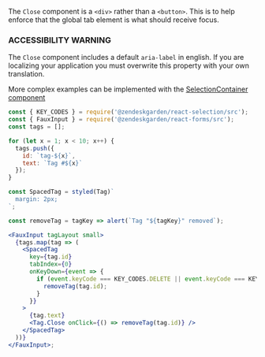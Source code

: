 The `Close` component is a `<div>` rather than a `<button>`. This is to help
enforce that the global tab element is what should receive focus.

### ACCESSIBILITY WARNING

The `Close` component includes a default `aria-label` in english. If you are
localizing your application you must overwrite this property with your own translation.

More complex examples can be implemented with the
[SelectionContainer component](https://garden.zendesk.com/react-components/next/selection/#selectioncontainer)

```jsx
const { KEY_CODES } = require('@zendeskgarden/react-selection/src');
const { FauxInput } = require('@zendeskgarden/react-forms/src');
const tags = [];

for (let x = 1; x < 10; x++) {
  tags.push({
    id: `tag-${x}`,
    text: `Tag #${x}`
  });
}

const SpacedTag = styled(Tag)`
  margin: 2px;
`;

const removeTag = tagKey => alert(`Tag "${tagKey}" removed`);

<FauxInput tagLayout small>
  {tags.map(tag => (
    <SpacedTag
      key={tag.id}
      tabIndex={0}
      onKeyDown={event => {
        if (event.keyCode === KEY_CODES.DELETE || event.keyCode === KEY_CODES.BACKSPACE) {
          removeTag(tag.id);
        }
      }}
    >
      {tag.text}
      <Tag.Close onClick={() => removeTag(tag.id)} />
    </SpacedTag>
  ))}
</FauxInput>;
```

